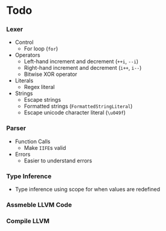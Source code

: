# Todo
### Lexer
- Control
    - For loop (`for`)
- Operators
    - Left-hand increment and decrement (`++i`, `--i`)
    - Right-hand increment and decrement (`i++`, `i--`)
    - Bitwise XOR operator
- Literals
    - Regex literal
- Strings
    - Escape strings
    - Formatted strings (`FormattedStringLiteral`)
    - Escape unicode character literal (`\u049f`)

### Parser
- Function Calls
    - Make `IIFE`s valid
- Errors
    - Easier to understand errors

### Type Inference
- Type inference using scope for when values are redefined

### Assmeble LLVM Code

### Compile LLVM